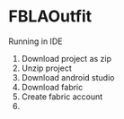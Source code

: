 # FBLAOutfit

Running in IDE
1. Download project as zip
2. Unzip project
3. Download android studio
4. Download fabric
5. Create fabric account
6. 

